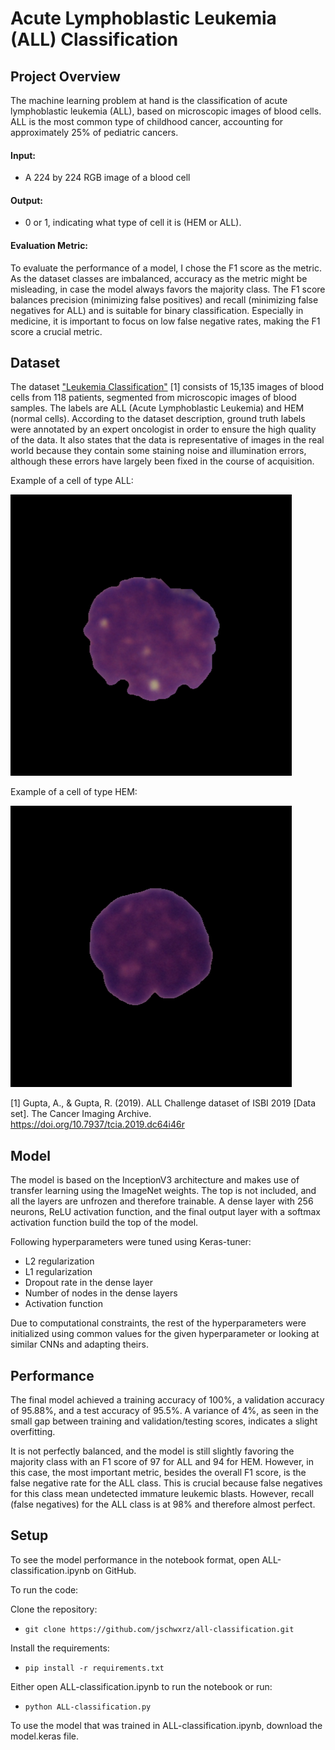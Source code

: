 # Acute Lymphoblastic Leukemia (ALL) Classification

## Project Overview

The machine learning problem at hand is the classification of acute lymphoblastic leukemia (ALL), based on microscopic images of blood cells. ALL is the most common type of childhood cancer, accounting for approximately 25% of pediatric cancers.

#### Input:

- A 224 by 224 RGB image of a blood cell

#### Output:

- 0 or 1, indicating what type of cell it is (HEM or ALL).

#### Evaluation Metric:

To evaluate the performance of a model, I chose the F1 score as the metric. As the dataset classes are imbalanced, accuracy as the metric might be misleading, in case the model always favors the majority class. The F1 score balances precision (minimizing false positives) and recall (minimizing false negatives for ALL) and is suitable for binary classification. Especially in medicine, it is important to focus on low false negative rates, making the F1 score a crucial metric.

## Dataset

The dataset ["Leukemia Classification"](https://www.kaggle.com/datasets/andrewmvd/leukemia-classification/data) [1] consists of 15,135 images of blood cells from 118 patients, segmented from microscopic images of blood samples. The labels are ALL (Acute Lymphoblastic Leukemia) and HEM (normal cells). According to the dataset description, ground truth labels were annotated by an expert oncologist in order to ensure the high quality of the data. It also states that the data is representative of images in the real world because they contain some staining noise and illumination errors, although these errors have largely been fixed in the course of acquisition.

Example of a cell of type ALL:

![Image of ALL cell](https://github.com/jschwxrz/all-classification/blob/main/images/ALL.bmp?raw=true)

Example of a cell of type HEM:

![Image of HEM cell](https://github.com/jschwxrz/all-classification/blob/main/images/HEM.bmp?raw=true)

[1] Gupta, A., & Gupta, R. (2019). ALL Challenge dataset of ISBI 2019 [Data set]. The Cancer Imaging Archive. https://doi.org/10.7937/tcia.2019.dc64i46r

## Model

The model is based on the InceptionV3 architecture and makes use of transfer learning using the ImageNet weights. The top is not included, and all the layers are unfrozen and therefore trainable. A dense layer with 256 neurons, ReLU activation function, and the final output layer with a softmax activation function build the top of the model.

Following hyperparameters were tuned using Keras-tuner:

- L2 regularization
- L1 regularization
- Dropout rate in the dense layer
- Number of nodes in the dense layers
- Activation function

Due to computational constraints, the rest of the hyperparameters were initialized using common values for the given hyperparameter or looking at similar CNNs and adapting theirs.

## Performance

The final model achieved a training accuracy of 100%, a validation accuracy of 95.88%, and a test accuracy of 95.5%. A variance of 4%, as seen in the small gap between training and validation/testing scores, indicates a slight overfitting.

It is not perfectly balanced, and the model is still slightly favoring the majority class with an F1 score of 97 for ALL and 94 for HEM. However, in this case, the most important metric, besides the overall F1 score, is the false negative rate for the ALL class. This is crucial because false negatives for this class mean undetected immature leukemic blasts. However, recall (false negatives) for the ALL class is at 98% and therefore almost perfect.

## Setup

To see the model performance in the notebook format, open ALL-classification.ipynb on GitHub.

To run the code:

Clone the repository:

- `git clone https://github.com/jschwxrz/all-classification.git`

Install the requirements:

- `pip install -r requirements.txt`

Either open ALL-classification.ipynb to run the notebook or run:

- `python ALL-classification.py`

To use the model that was trained in ALL-classification.ipynb, download the model.keras file.
